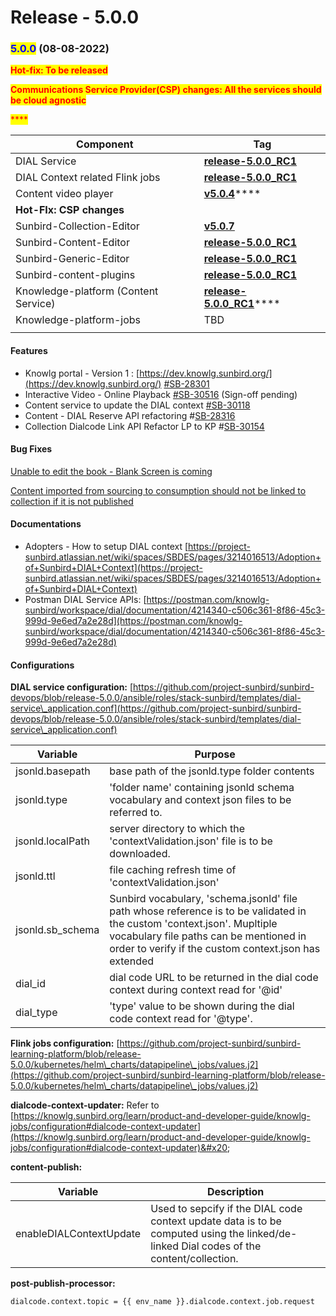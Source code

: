 # Release - 5.0.0

### <mark style="color:blue;">5.0.0</mark> (08-08-2022)



<mark style="color:red;">**Hot-fix: To be released**</mark>

<mark style="color:red;">**Communications Service Provider(CSP) changes: All the services should be cloud agnostic**</mark>

<mark style="color:red;">****</mark>

| Component                            | Tag                                                                                                                   |
| ------------------------------------ | --------------------------------------------------------------------------------------------------------------------- |
| DIAL Service                         | [**release-5.0.0\_RC1**](https://github.com/project-sunbird/sunbird-dial-service/releases/tag/release-5.0.0\_RC1)     |
| DIAL Context related Flink jobs      | [**release-5.0.0\_RC1**](https://github.com/project-sunbird/knowledge-platform-jobs/releases/tag/release-5.0.0\_RC1)  |
| Content video player                 | [**v5.0.4**](https://www.npmjs.com/package/@project-sunbird/sunbird-video-player-v9/v/5.0.4)****                      |
| **Hot-FIx: CSP changes**             |                                                                                                                       |
| Sunbird-Collection-Editor            | ****[**v5.0.7**](https://www.npmjs.com/package/@project-sunbird/sunbird-collection-editor-v9/v/5.0.7)****             |
| Sunbird-Content-Editor               | [**release-5.0.0\_RC1** ](https://github.com/project-sunbird/sunbird-content-editor/releases/tag/release-5.0.0\_RC1)  |
| Sunbird-Generic-Editor               | [**release-5.0.0\_RC1**](https://github.com/project-sunbird/sunbird-generic-editor/releases/tag/release-5.0.0\_RC1)   |
| Sunbird-content-plugins              | [**release-5.0.0\_RC1** ](https://github.com/project-sunbird/sunbird-content-plugins/releases/tag/release-5.0.0\_RC1) |
| Knowledge-platform (Content Service) | [**release-5.0.0\_RC1**](https://github.com/project-sunbird/knowledge-platform/releases/tag/release-5.0.0\_RC1)****   |
| Knowledge-platform-jobs              | TBD                                                                                                                   |
|                                      |                                                                                                                       |

#### **Features**

* Knowlg portal - Version 1 : [https://dev.knowlg.sunbird.org/](https://dev.knowlg.sunbird.org/) [#SB-28301](https://project-sunbird.atlassian.net/browse/SB-28301)
* Interactive Video - Online Playback [#SB-30516](https://project-sunbird.atlassian.net/browse/SB-30516) (Sign-off pending)
* Content service to update the DIAL context [#SB-30118](https://project-sunbird.atlassian.net/browse/SB-30118)
* Content - DIAL Reserve API refactoring #[SB-28316](https://project-sunbird.atlassian.net/browse/SB-28316)
* Collection Dialcode Link API Refactor LP to KP #[SB-30154](https://project-sunbird.atlassian.net/browse/SB-30154)

#### **Bug Fixes**

[Unable to edit the book - Blank Screen is coming](https://project-sunbird.atlassian.net/browse/SB-30307)

[Content imported from sourcing to consumption should not be linked to collection if it is not published](https://project-sunbird.atlassian.net/browse/SB-30566)

#### Documentations

* Adopters - How to setup DIAL context [https://project-sunbird.atlassian.net/wiki/spaces/SBDES/pages/3214016513/Adoption+of+Sunbird+DIAL+Context](https://project-sunbird.atlassian.net/wiki/spaces/SBDES/pages/3214016513/Adoption+of+Sunbird+DIAL+Context)
* Postman DIAL Service APIs: [https://postman.com/knowlg-sunbird/workspace/dial/documentation/4214340-c506c361-8f86-45c3-999d-9e6ed7a2e28d](https://postman.com/knowlg-sunbird/workspace/dial/documentation/4214340-c506c361-8f86-45c3-999d-9e6ed7a2e28d)

#### Configurations

**DIAL service configuration:** [https://github.com/project-sunbird/sunbird-devops/blob/release-5.0.0/ansible/roles/stack-sunbird/templates/dial-service\_application.conf](https://github.com/project-sunbird/sunbird-devops/blob/release-5.0.0/ansible/roles/stack-sunbird/templates/dial-service\_application.conf)

| Variable          | Purpose                                                                                                                                                                                                                      |
| ----------------- | ---------------------------------------------------------------------------------------------------------------------------------------------------------------------------------------------------------------------------- |
| jsonld.basepath   | base path of the jsonld.type folder contents                                                                                                                                                                                 |
| jsonld.type       | 'folder name' containing jsonld schema vocabulary and context json files to be referred to.                                                                                                                                  |
| jsonld.localPath  | server directory to which the 'contextValidation.json' file is to be downloaded.                                                                                                                                             |
| jsonld.ttl        | file caching refresh time of 'contextValidation.json'                                                                                                                                                                        |
| jsonld.sb\_schema | Sunbird vocabulary, 'schema.jsonld' file path whose reference is to be validated in the custom 'context.json'. Mupltiple vocabulary file paths can be mentioned in order to verify if the custom context.json has extended   |
| dial\_id          | dial code URL to be returned in the dial code context during context read for '@id'                                                                                                                                          |
| dial\_type        | 'type' value to be shown during the dial code context read for '@type'.                                                                                                                                                      |

**Flink jobs configuration:** [https://github.com/project-sunbird/sunbird-learning-platform/blob/release-5.0.0/kubernetes/helm\_charts/datapipeline\_jobs/values.j2](https://github.com/project-sunbird/sunbird-learning-platform/blob/release-5.0.0/kubernetes/helm\_charts/datapipeline\_jobs/values.j2)

**dialcode-context-updater:** Refer to [https://knowlg.sunbird.org/learn/product-and-developer-guide/knowlg-jobs/configuration#dialcode-context-updater](https://knowlg.sunbird.org/learn/product-and-developer-guide/knowlg-jobs/configuration#dialcode-context-updater)&#x20;

**content-publish:**&#x20;

| Variable                | Description                                                                                                                             |
| ----------------------- | --------------------------------------------------------------------------------------------------------------------------------------- |
| enableDIALContextUpdate | Used to sepcify if the DIAL code context update data is to be computed using the linked/de-linked Dial codes of the content/collection. |

**post-publish-processor:**

```
dialcode.context.topic = {{ env_name }}.dialcode.context.job.request
```

